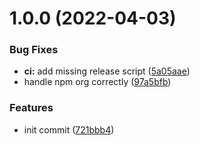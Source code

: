 # 1.0.0 (2022-04-03)


### Bug Fixes

* **ci:** add missing release script ([5a05aae](https://github.com/c-commerce/charles-json-logic/commit/5a05aaedfc2ffe0c3b33fb18021939a370b48b6b))
* handle npm org correctly ([97a5bfb](https://github.com/c-commerce/charles-json-logic/commit/97a5bfb3d39a967282dc33ca65d01b09d26ab4fd))


### Features

* init commit ([721bbb4](https://github.com/c-commerce/charles-json-logic/commit/721bbb48dfeeead09e76d8064bfd3c57a02cf5e2))
